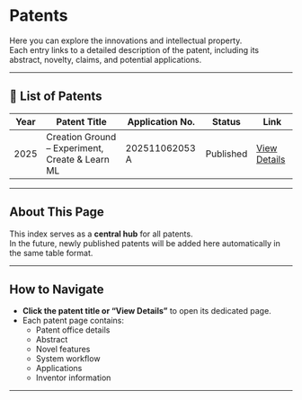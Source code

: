 # Patents

Here you can explore the innovations and intellectual property.  
Each entry links to a detailed description of the patent, including its abstract, novelty, claims, and potential applications.

---

## 📜 List of Patents

| Year | Patent Title | Application No. | Status | Link |
|------|--------------|-----------------|--------|------|
| 2025 | Creation Ground – Experiment, Create & Learn ML | 202511062053 A | Published | [View Details](creation-ground.md) |

---

## About This Page

This index serves as a **central hub** for all patents.  
In the future, newly published patents will be added here automatically in the same table format.

---

## How to Navigate

- **Click the patent title or “View Details”** to open its dedicated page.
- Each patent page contains:
  - Patent office details
  - Abstract
  - Novel features
  - System workflow
  - Applications
  - Inventor information

---
